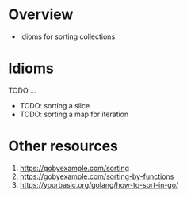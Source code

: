 # Overview
- Idioms for sorting collections


# Idioms
TODO ...

- TODO: sorting a slice
- TODO: sorting a map for iteration


# Other resources
1. https://gobyexample.com/sorting
1. https://gobyexample.com/sorting-by-functions
1. https://yourbasic.org/golang/how-to-sort-in-go/
